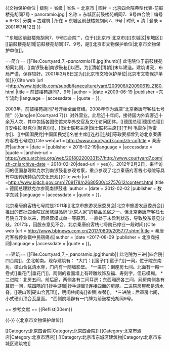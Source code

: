 {{文物保护单位
| 级别 = 省级
| 省名 = 北京市
| 图片 = 北京四合院典型代表-前鼓楼苑胡同7号 - panoramio.jpg
| 名称 = 东城区前鼓楼苑胡同7、9号四合院
| 编号 = 6-13
| 分类 = 古建筑
| 所在 = 东城区前鼓楼苑胡同7、9号
| 时代 = 清
| 登录 = 2001年7月12日
}}

'''东城区前鼓楼苑胡同7、9号四合院'''，位于[[北京市|北京市]][[东城区|东城区]][[前鼓楼苑胡同|前鼓楼苑胡同]]7、9号，是[[北京市文物保护单位|北京市文物保护单位]]。

==简介==
[[File:Courtyard_7_-_panoramio_(1).jpg|thumb]]
此宅院位于前鼓楼苑胡同北侧，[[南锣鼓巷|南锣鼓巷]]以西，为[[清朝|清朝]]末年建造。建筑讲究，布局严谨，保存较好。2001年3月8日定为[[北京市文物保护单位|北京市文物保护单位]]<ref name=dhly>{{Cite web |url =http://www.bjdclib.com/subdb/laneculture/yard/200906/t20090619_2180.html  |title = 前鼓楼苑胡同7、9号 |author =  |date =2009-06-19  |publisher =东华流韵  |language =  |accessdate =  |quote =  }}</ref>。

2003年，前鼓楼苑胡同7号开始全面修缮。2008年作为酒店“北京秦唐府客栈七号院”（{{lang|en|Courtyard 7}}）对外营业。此后近十年间，接待国内外宾客近十余万人次，其中包括各国使馆来华外交官及文化访问团体。[[德国总理|德国总理]][[安格拉·默克尔|默克尔]]、[[瑞士联邦主席|瑞士联邦主席]][[于利·毛雷尔|毛雷尔]]、[[中国国民党|中国国民党]]名誉主席[[连战|连战]]等政要都曾到访北京秦唐府客栈七号院<ref>{{Cite web|url = http://www.courtyard7.com/zh-cn|title = 秦唐府|author = |date = |publisher = 2018-02-19|language = |accessdate = |quote = |archive-url = https://web.archive.org/web/20180220033157/http://www.courtyard7.com/zh-cn|archive-date = 2018-02-20|dead-url = yes}}</ref>。2012年2月2日，来华访问的德国总理默克尔到南锣鼓巷参观考察，重点参观了北京秦唐府客栈七号院等具有中国传统特色的文化景观<ref>{{Cite web |url =http://www.bjdch.gov.cn/n1709178/n2680500/c2757612/content.html  |title = 德国总理默克尔参观南锣鼓巷 |author =  |date = 2012-02-02 |publisher = 数字东城 |language =  |accessdate =  |quote =  }}</ref>。

北京秦唐府客栈七号院是2011年[[北京市旅游发展委员会|北京市旅游发展委员会]]推出的首批四合院民居旅游品牌“北京人家”的精品民宿之一。但北京秦唐府客栈七号院自开业以来，因经营模式单一等原因，一直处于未盈利状态，导致股东意见分歧。2017年，因股东意见不合，北京秦唐府客栈七号院已停业一段时间<ref>{{Cite web |url =  http://www.bbtnews.com.cn/2017/0809/205777.shtml|title =  秦唐府客栈停业戳中民宿痛点|author =  |date =2017-08-09  |publisher =  北京商报网|language =  |accessdate =  |quote =  }}</ref>。

==建筑==
[[File:Courtyard_7_-_panoramio.jpg|thumb]]
此宅院为三进[[四合院|四合院]]，坐北朝南。现存建筑有：
*大门：[[蛮子门|蛮子门]]一间，位于院东南角，硬山合瓦清水脊，门内有一随墙影壁。
*一进院：倒座房七间。北面有一殿一卷式[[垂花门|垂花门]]，两侧的看面墙上有砖雕纹饰及福、寿刻字，但已模糊。
*二进院：北房五间，前后廊，两侧各有二间耳房；东西厢房各三间，厢房南侧各有耳房一间，院四隅的[[抄手游廊|抄手游廊]]连接四面的房屋。二进院房屋都是清水脊，[[硬山顶|硬山合瓦顶]]，明间柱间有[[雀替|雀替]]。
*三进院：后罩房七间，小式硬山顶合瓦屋面。
*西侧院墙辟有一门牌为前鼓楼苑胡同9号<ref name=dhly/>。

== 参考文献 ==
{{Reflist|30em}}

{{-}}
{{北京市文物保护单位}}

[[Category:北京四合院|Category:北京四合院]]
[[Category:北京市酒店|Category:北京市酒店]]
[[Category:北京市东城区建筑物|Category:北京市东城区建筑物]]